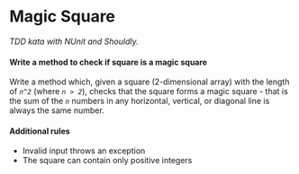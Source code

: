 # Magic Square

_TDD kata with NUnit and Shouldly._

#### Write a method to check if square is a magic square

Write a method which, given a square (2-dimensional array) with the length of _`n^2`_ (where _`n > 2`_), checks that the square forms a magic square - that is the sum of the _`n`_ numbers in any horizontal, vertical, or diagonal line is always the same number.

#### Additional rules

 * Invalid input throws an exception
 * The square can contain only positive integers